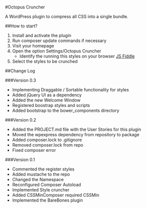 #Octopus Cruncher

A WordPress plugin to compress all CSS into a single bundle.

##How to start?

1. Install and activate the plugin
2. Run composer update commands if necessary
3. Visit your homepage
4. Open the option Settings/Octopus Cruncher
    - Identify the running this styles on your browser [JS Fiddle](http://jsfiddle.net/pagecarbajal/tm00avv2/)
5. Select the styles to be crunched


##Change Log

###Version 0.3

* Implementing Draggable / Sortable functionality for styles
* Added jQuery UI as a dependency
* Added the new Welcome Window
* Registered boostrap styles and scripts
* Added bootstrap to the bower_components directory

###Version 0.2

* Added the PROJECT.md file with the User Stories for this plugin
* Moved the wpexpress dependency from repository to package
* Added composer.lock to .gitignore
* Removed composer.lock from repo
* Fixed composer error

###Version 0.1

* Commented the register styles 
* Added mustache to the repo
* Changed the Namespace
* Reconfigured Composer Autoload
* Implemented Style cruncher
* Added CSSMinComposer required CSSMin
* Implemented the BareBones plugin